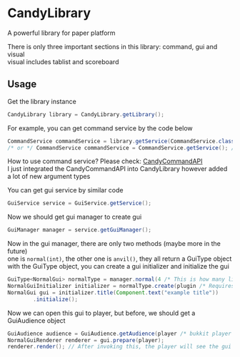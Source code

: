 # CandyLibrary
A powerful library for paper platform

There is only three important sections in this library: command, gui and visual  
visual includes tablist and scoreboard
## Usage
Get the library instance
```java
CandyLibrary library = CandyLibrary.getLibrary();
```

For example, you can get command service by the code below
```java
CommandService commandService = library.getService(CommandService.class);
/* or */ CommandService commandService = CommandService.getService(); // Actually, the implementation of this method just execute the code above
```
How to use command service? Please check: [CandyCommandAPI](https://github.com/CandyDevelopment/CandyCommandAPI)  
I just integrated the CandyCommandAPI into CandyLibrary however added a lot of new argument types

You can get gui service by similar code
```java
GuiService service = GuiService.getService();
```
Now we should get gui manager to create gui
```java
GuiManager manager = service.getGuiManager();
```
Now in the gui manager, there are only two methods (maybe more in the future) \
one is `normal(int)`, the other one is `anvil()`, they all return a GuiType object  
with the GuiType object, you can create a gui initializer and initialize the gui
```java
GuiType<NormalGui> normalType = manager.normal(4 /* This is how many lines the gui have, in [1,6] */);
NormalGuiInitializer initializer = normalType.create(plugin /* Requires a bukkit plugin object */);
NormalGui gui = initializer.title(Component.text("example title"))
        .initialize();
```
Now we can open this gui to player, but before, we should get a GuiAudience object
```java
GuiAudience audience = GuiAudience.getAudience(player /* bukkit player object */);
NormalGuiRenderer renderer = gui.prepare(player);
renderer.render(); // After invoking this, the player will see the gui
```